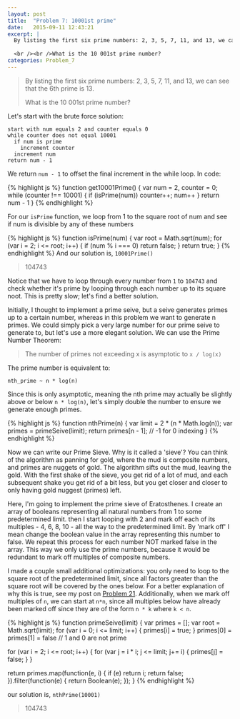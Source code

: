 ```yaml
---
layout: post
title:  "Problem 7: 10001st prime"
date:   2015-09-11 12:43:21
excerpt: |
  By listing the first six prime numbers: 2, 3, 5, 7, 11, and 13, we can see that the 6th prime is 13.
  
  <br /><br />What is the 10 001st prime number?
categories: Problem_7
---
```


> By listing the first six prime numbers: 2, 3, 5, 7, 11, and 13, we can see that the 6th prime is 13.
> 
> What is the 10 001st prime number?

Let's start with the brute force solution:

```
start with num equals 2 and counter equals 0
while counter does not equal 10001
  if num is prime
    increment counter
  increment num
return num - 1 
```

We return `num - 1` to offset the final increment in the while loop. In code:

{% highlight js %}
function get10001Prime() {
  var num = 2, counter = 0;
  while (counter !== 10001) {
    if (isPrime(num)) counter++;
    num++
  }
  return num - 1
}
{% endhighlight %}

For our `isPrime` function, we loop from 1 to the square root of num and see if num is divisible by any of these numbers

{% highlight js %}
function isPrime(num) {
  var root = Math.sqrt(num);
  for (var i = 2; i <= root; i++) {
    if (num % i === 0) return false;
  }
  return true;
}
{% endhighlight %}
And our solution is, `10001Prime()`

> 104743

Notice that we have to loop through every number from `1` to `104743` and check whether it's prime by looping through each number up to its square noot. This is pretty slow; let's find a better solution. 

Initially, I thought to implement a prime seive, but a seive generates primes up to a certain number, whereas in this problem we want to generate n primes. We could simply pick a very large number for our prime seive to generate to, but let's use a more elegant solution. We can use the Prime Number Theorem:

> The number of primes not exceeding x is asymptotic to `x / log(x)`

The prime number is equivalent to: 

`nth_prime ~ n * log(n)` 

Since this is only asymptotic, meaning the nth prime may actually be slightly above or below `n * log(n)`, let's simply double the number to ensure we generate enough primes.

{% highlight js %}
function nthPrime(n) {
  var limit = 2 * (n * Math.log(n));
  var primes = primeSeive(limit);
  return primes[n - 1]; // -1 for 0 indexing
}
{% endhighlight %}

Now we can write our Prime Sieve. Why is it called a 'sieve'? You can think of the algorithm as panning for gold, where the mud is composite numbers, and primes are nuggets of gold. The algorithm sifts out the mud, leaving the gold. With the first shake of the sieve, you get rid of a lot of mud, and each subsequent shake you get rid of a bit less, but you get closer and closer to only having gold nuggest (primes) left. 

Here, I'm going to implement the prime sieve of Eratosthenes. I create an array of booleans representing all natural numbers from 1 to some predetermined limit. then I start looping with 2 and mark off each of its multiples - 4, 6, 8, 10 - all the way to the predetermined limit. By 'mark off' I mean change the boolean value in the array representing this number to false. We repeat this process for each number NOT marked false in the array. This way we only use the prime numbers, because it would be redundant to mark off multiples of composite numbers.

I made a couple small additional optimizations: you only need to loop to the square root of the predetermined limit, since all factors greater than the square root will be covered by the ones below. For a better explanation of why this is true, see my post on [Problem 21](../../../../problem_1/2015/08/20/problem-21.html). Additionally, when we mark off multiples of `n`, we can start at `n*n`, since all multiples below have already been marked off since they are of the form `n * k` where `k < n`.

{% highlight js %}
function primeSeive(limit) {
  var primes = [];
  var root = Math.sqrt(limit);
  for (var i = 0; i <= limit; i++) {
    primes[i] = true;
  }
  primes[0] = primes[1] = false // 1 and 0 are not prime

  for (var i = 2; i <= root; i++) {
    for (var j = i * i; j <= limit; j+= i) {
      primes[j] = false;
    }
  }

  return primes.map(function(e, i) { 
    if (e) return i;
    return false;
  }).filter(function(e) {
    return Boolean(e);
  });
}
{% endhighlight %}

our solution is, `nthPrime(10001)`

> 104743


